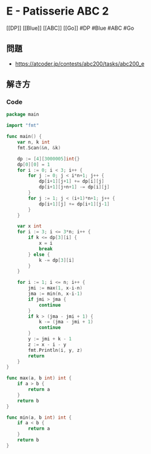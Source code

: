 # E - Patisserie ABC 2
[[DP]] [[Blue]] [[ABC]] [[Go]]
#DP #Blue #ABC #Go 

## 問題
- https://atcoder.jp/contests/abc200/tasks/abc200_e

## 解き方
### Code
```go
package main

import "fmt"

func main() {
	var n, k int
	fmt.Scan(&n, &k)

	dp := [4][3000005]int{}
	dp[0][0] = 1
	for i := 0; i < 3; i++ {
		for j := 0; j < i*n+1; j++ {
			dp[i+1][j+1] += dp[i][j]
			dp[i+1][j+n+1] -= dp[i][j]
		}
		for j := 1; j < (i+1)*n+1; j++ {
			dp[i+1][j] += dp[i+1][j-1]
		}
	}

	var x int
	for i := 3; i <= 3*n; i++ {
		if k <= dp[3][i] {
			x = i
			break
		} else {
			k -= dp[3][i]
		}
	}

	for i := 1; i <= n; i++ {
		jmi := max(1, x-i-n)
		jma := min(n, x-i-1)
		if jmi > jma {
			continue
		}
		if k > (jma - jmi + 1) {
			k -= (jma - jmi + 1)
			continue
		}
		y := jmi + k - 1
		z := x - i - y
		fmt.Println(i, y, z)
		return
	}
}

func max(a, b int) int {
	if a > b {
		return a
	}
	return b
}

func min(a, b int) int {
	if a < b {
		return a
	}
	return b
}
```